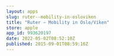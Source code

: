```yaml
---
layout: apps
slug: ruter--mobility-in-osloviken
title: "Ruter – Mobility in Oslo/Viken"
store: apple
app_id: 993620197
date: 2022-05-02T08:52:10Z
published: 2015-09-01T08:59:16Z
---
```

